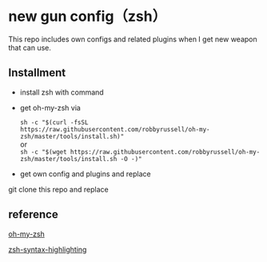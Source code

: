 # new gun config（zsh）
This repo includes own configs and related plugins when I get new weapon that can use.
## Installment
- install zsh with command
- get oh-my-zsh via   

    ``` sh -c "$(curl -fsSL https://raw.githubusercontent.com/robbyrussell/oh-my-zsh/master/tools/install.sh)" ```  
or  
    ``` sh -c "$(wget https://raw.githubusercontent.com/robbyrussell/oh-my-zsh/master/tools/install.sh -O -)" ```
- get own config and plugins and replace   

git clone this repo and replace 

## reference   

[oh-my-zsh](https://raw.githubusercontent.com/robbyrussell/oh-my-zsh)  
 
[zsh-syntax-highlighting](https://github.com/zsh-users/zsh-syntax-highlighting) 
